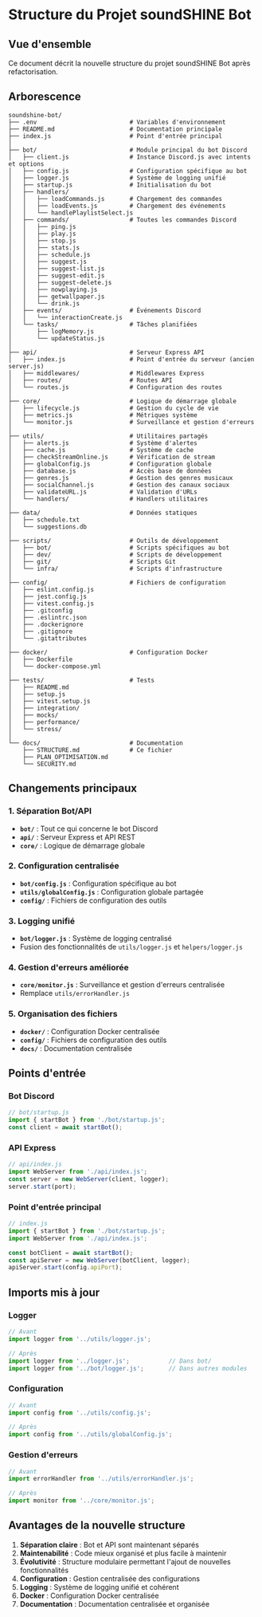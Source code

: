 # Structure du Projet soundSHINE Bot

## Vue d'ensemble

Ce document décrit la nouvelle structure du projet soundSHINE Bot après refactorisation.

## Arborescence

```
soundshine-bot/
├── .env                          # Variables d'environnement
├── README.md                     # Documentation principale
├── index.js                      # Point d'entrée principal
│
├── bot/                          # Module principal du bot Discord
│   ├── client.js                 # Instance Discord.js avec intents et options
│   ├── config.js                 # Configuration spécifique au bot
│   ├── logger.js                 # Système de logging unifié
│   ├── startup.js                # Initialisation du bot
│   ├── handlers/
│   │   ├── loadCommands.js       # Chargement des commandes
│   │   ├── loadEvents.js         # Chargement des événements
│   │   └── handlePlaylistSelect.js
│   ├── commands/                 # Toutes les commandes Discord
│   │   ├── ping.js
│   │   ├── play.js
│   │   ├── stop.js
│   │   ├── stats.js
│   │   ├── schedule.js
│   │   ├── suggest.js
│   │   ├── suggest-list.js
│   │   ├── suggest-edit.js
│   │   ├── suggest-delete.js
│   │   ├── nowplaying.js
│   │   ├── getwallpaper.js
│   │   └── drink.js
│   ├── events/                   # Événements Discord
│   │   └── interactionCreate.js
│   └── tasks/                    # Tâches planifiées
│       ├── logMemory.js
│       └── updateStatus.js
│
├── api/                          # Serveur Express API
│   ├── index.js                  # Point d'entrée du serveur (ancien server.js)
│   ├── middlewares/              # Middlewares Express
│   ├── routes/                   # Routes API
│   └── routes.js                 # Configuration des routes
│
├── core/                         # Logique de démarrage globale
│   ├── lifecycle.js              # Gestion du cycle de vie
│   ├── metrics.js                # Métriques système
│   └── monitor.js                # Surveillance et gestion d'erreurs
│
├── utils/                        # Utilitaires partagés
│   ├── alerts.js                 # Système d'alertes
│   ├── cache.js                  # Système de cache
│   ├── checkStreamOnline.js      # Vérification de stream
│   ├── globalConfig.js           # Configuration globale
│   ├── database.js               # Accès base de données
│   ├── genres.js                 # Gestion des genres musicaux
│   ├── socialChannel.js          # Gestion des canaux sociaux
│   ├── validateURL.js            # Validation d'URLs
│   └── handlers/                 # Handlers utilitaires
│
├── data/                         # Données statiques
│   ├── schedule.txt
│   └── suggestions.db
│
├── scripts/                      # Outils de développement
│   ├── bot/                      # Scripts spécifiques au bot
│   ├── dev/                      # Scripts de développement
│   ├── git/                      # Scripts Git
│   └── infra/                    # Scripts d'infrastructure
│
├── config/                       # Fichiers de configuration
│   ├── eslint.config.js
│   ├── jest.config.js
│   ├── vitest.config.js
│   ├── .gitconfig
│   ├── .eslintrc.json
│   ├── .dockerignore
│   ├── .gitignore
│   └── .gitattributes
│
├── docker/                       # Configuration Docker
│   ├── Dockerfile
│   └── docker-compose.yml
│
├── tests/                        # Tests
│   ├── README.md
│   ├── setup.js
│   ├── vitest.setup.js
│   ├── integration/
│   ├── mocks/
│   ├── performance/
│   └── stress/
│
└── docs/                         # Documentation
    ├── STRUCTURE.md              # Ce fichier
    ├── PLAN_OPTIMISATION.md
    └── SECURITY.md
```

## Changements principaux

### 1. Séparation Bot/API

- **`bot/`** : Tout ce qui concerne le bot Discord
- **`api/`** : Serveur Express et API REST
- **`core/`** : Logique de démarrage globale

### 2. Configuration centralisée

- **`bot/config.js`** : Configuration spécifique au bot
- **`utils/globalConfig.js`** : Configuration globale partagée
- **`config/`** : Fichiers de configuration des outils

### 3. Logging unifié

- **`bot/logger.js`** : Système de logging centralisé
- Fusion des fonctionnalités de `utils/logger.js` et `helpers/logger.js`

### 4. Gestion d'erreurs améliorée

- **`core/monitor.js`** : Surveillance et gestion d'erreurs centralisée
- Remplace `utils/errorHandler.js`

### 5. Organisation des fichiers

- **`docker/`** : Configuration Docker centralisée
- **`config/`** : Fichiers de configuration des outils
- **`docs/`** : Documentation centralisée

## Points d'entrée

### Bot Discord

```javascript
// bot/startup.js
import { startBot } from './bot/startup.js';
const client = await startBot();
```

### API Express

```javascript
// api/index.js
import WebServer from './api/index.js';
const server = new WebServer(client, logger);
server.start(port);
```

### Point d'entrée principal

```javascript
// index.js
import { startBot } from './bot/startup.js';
import WebServer from './api/index.js';

const botClient = await startBot();
const apiServer = new WebServer(botClient, logger);
apiServer.start(config.apiPort);
```

## Imports mis à jour

### Logger

```javascript
// Avant
import logger from '../utils/logger.js';

// Après
import logger from '../logger.js';           // Dans bot/
import logger from '../bot/logger.js';       // Dans autres modules
```

### Configuration

```javascript
// Avant
import config from '../utils/config.js';

// Après
import config from '../utils/globalConfig.js';
```

### Gestion d'erreurs

```javascript
// Avant
import errorHandler from '../utils/errorHandler.js';

// Après
import monitor from '../core/monitor.js';
```

## Avantages de la nouvelle structure

1. **Séparation claire** : Bot et API sont maintenant séparés
2. **Maintenabilité** : Code mieux organisé et plus facile à maintenir
3. **Évolutivité** : Structure modulaire permettant l'ajout de nouvelles fonctionnalités
4. **Configuration** : Gestion centralisée des configurations
5. **Logging** : Système de logging unifié et cohérent
6. **Docker** : Configuration Docker centralisée
7. **Documentation** : Documentation centralisée et organisée
